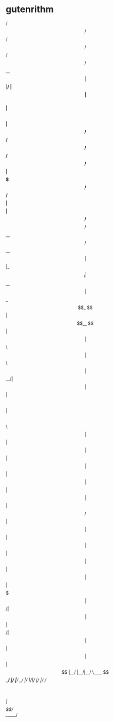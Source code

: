 # gutenrithm

  /$$$$$$  /$$                               /$$   /$$     /$$                    
 /$$__  $$| $$                              |__/  | $$    | $$                    
| $$  \ $$| $$  /$$$$$$   /$$$$$$   /$$$$$$  /$$ /$$$$$$  | $$$$$$$  /$$$$$$/$$$$ 
| $$$$$$$$| $$ /$$__  $$ /$$__  $$ /$$__  $$| $$|_  $$_/  | $$__  $$| $$_  $$_  $$
| $$__  $$| $$| $$  \ $$| $$  \ $$| $$  \__/| $$  | $$    | $$  \ $$| $$ \ $$ \ $$
| $$  | $$| $$| $$  | $$| $$  | $$| $$      | $$  | $$ /$$| $$  | $$| $$ | $$ | $$
| $$  | $$| $$|  $$$$$$$|  $$$$$$/| $$      | $$  |  $$$$/| $$  | $$| $$ | $$ | $$
|__/  |__/|__/ \____  $$ \______/ |__/      |__/   \___/  |__/  |__/|__/ |__/ |__/
               /$$  \ $$                                                          
              |  $$$$$$/                                                          
               \______/                                                           
